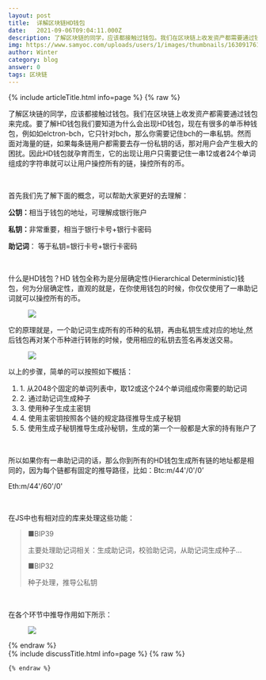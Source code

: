 ```yaml
---
layout: post
title:  详解区块链HD钱包
date:   2021-09-06T09:04:11.000Z
description: 了解区块链的同学，应该都接触过钱包。我们在区块链上收发资产都需要通过钱包来完成。要了解HD钱包我们要知道为什么会出现HD钱包，现在有很多的单币种钱包，例如如el...
img: https://www.samyoc.com/uploads/users/1/images/thumbnails/1630917615664.png
author: Winter
category: blog
answer: 0
tags: 区块链
---
```

<div class="article-root">
  <div class="article">
    {% include articleTitle.html info=page %}
    {% raw %}
    <div class="article-content"><p>了解区块链的同学，应该都接触过钱包。我们在区块链上收发资产都需要通过钱包来完成。要了解HD钱包我们要知道为什么会出现HD钱包，现在有很多的单币种钱包，例如如elctron-bch，它只针对bch，那么你需要记住bch的一串私钥。然而面对海量的链，如果每条链用户都需要去存一份私钥的话，那对用户会产生极大的困扰。因此HD钱包就孕育而生，它的出现让用户只需要记住一串12或者24个单词组成的字符串就可以让用户操控所有的链，操控所有的币。</p><p>&nbsp;</p><p>首先我们先了解下面的概念，可以帮助大家更好的去理解：</p><p><strong>公钥：</strong>相当于钱包的地址，可理解成银行账户</p><p><strong>私钥：</strong>非常重要，相当于银行卡号+银行卡密码</p><p><strong>助记词</strong>： 等于私钥=银行卡号+银行卡密码</p><p>&nbsp;</p><p>什么是HD钱包？HD 钱包全称为是分层确定性(Hierarchical Deterministic)钱包，何为分层确定性，直观的就是，在你使用钱包的时候，你仅仅使用了一串助记词就可以操控所有的币。</p><figure class="image"><img src="https://www.samyoc.com/uploads/users/1/images/1630919075080.png"></figure><p>它的原理就是，一个助记词生成所有的币种的私钥，再由私钥生成对应的地址,然后钱包再对某个币种进行转账的时候，使用相应的私钥去签名再发送交易。</p><figure class="image"><img src="https://www.samyoc.com/uploads/users/1/images/1630919016947.png"></figure><p>以上的步骤，简单的可以按照如下概括：</p><ol><li>1. 从2048个固定的单词列表中，取12或这个24个单词组成你需要的助记词</li><li>2. 通过助记词生成种子</li><li>3. 使用种子生成主密钥</li><li>4. 使用主密钥按照各个链的规定路径推导生成子秘钥</li><li>5. 使用生成子秘钥推导生成孙秘钥，生成的第一个一般都是大家的持有账户了</li></ol><p>&nbsp;</p><p>所以如果你有一串助记词的话，那么你到所有的HD钱包生成所有链的地址都是相同的，因为每个链都有固定的推导路径，比如：Btc:m/44'/0'/0’</p><p>Eth:m/44'/60'/0'</p><p>&nbsp;</p><p>在JS中也有相对应的库来处理这些功能：</p><blockquote><p>■BIP39</p><p>主要处理助记词相关：生成助记词，校验助记词，从助记词生成种子…</p><p>■BIP32</p><p>种子处理，推导公私钥</p></blockquote><p>&nbsp;</p><p>在各个环节中推导作用如下所示：</p><figure class="image"><img src="https://www.samyoc.com/uploads/users/1/images/1630919563010.png"></figure></div>
    {% endraw %}
  </div>

  <div class="discuss-wrapper">
    {% include discussTitle.html info=page %}
    {% raw %}
    
    {% endraw %}
  </div>
<div>

